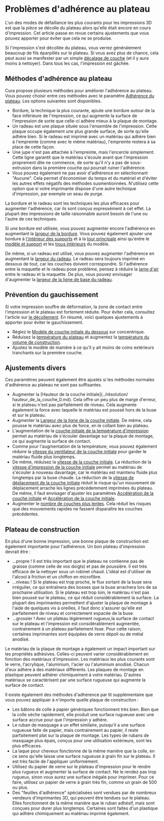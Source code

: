 Problèmes d'adhérence au plateau
====
L'un des modes de défaillance les plus courants pour les impressions 3D est que la pièce se décolle du plateau alors qu'elle était encore en cours d'impression. Cet article passe en revue certains ajustements que vous pouvez apporter pour éviter que cela ne se produise.

Si l'impression s'est décollée du plateau, vous verrez généralement beaucoup de fils éparpillés sur le plateau. Si vous avez plus de chance, cela peut aussi se manifester par un simple [décalage de couche](./layer_shift.md) (et il y aura moins à nettoyer). Dans tous les cas, l'impression est gâchée.

Méthodes d'adhérence au plateau
----
Cura propose plusieurs méthodes pour améliorer l'adhérence au plateau. Vous pouvez choisir entre ces méthodes avec le paramètre [Adhérence du plateau](../platform_adhesion/adhesion_type.md). Les options suivantes sont disponibles.
* Bordure, la technique la plus courante, ajoute une bordure autour de la face inférieure de l'impression, ce qui augmente la surface de l'impression de sorte que celle-ci adhère mieux à la plaque de montage.
* Un radeau est une plaque située sous l'ensemble de l'impression. Cette plaque occupe également une plus grande surface, de sorte qu'elle adhère bien. Si le radeau est imprimé avec un matériau qui adhère bien à l'empreinte (comme avec le même matériau), l'empreinte restera à sa place de cette façon.
* Une jupe n'est pas attachée à l'empreinte, mais l'encercle simplement. Cette ligne garantit que le matériau s'écoule avant que l'impression proprement dite ne commence, de sorte qu'il n'y a pas de sous-extrusion dans la première couche qui pourrait ruiner l'adhérence.
* Vous pouvez également ne pas avoir d'adhérence en sélectionnant "Aucune". Cela permet d'économiser du temps et du matériel et d'éviter les autres effets négatifs des méthodes susmentionnées. N'utilisez cette option que si votre imprimante dispose d'une autre technique d'impression, par exemple un seau de purge.

La bordure et le radeau sont les techniques les plus efficaces pour augmenter l'adhérence, car ils sont conçus expressément à cet effet. La plupart des impressions de taille raisonnable auront besoin de l'une ou l'autre de ces techniques.

Si une bordure est utilisée, vous pouvez augmenter encore l'adhérence en augmentant la [largeur de la bordure](../platform_adhesion/brim_width.md). Vous pouvez également ajouter une bordure à [l'intérieur des supports](../support/support_brim_enable.md) et à la [tour principale](../dual/prime_tower_brim_enable.md) ainsi qu'entre le [modèle et support](../platform_adhesion/brim_replaces_support.md) et les [trous intérieurs](../platform_adhesion/brim_outside_only.md) du modèle.

De même, si un radeau est utilisé, vous pouvez augmenter l'adhérence en augmentant la [largeur du radeau](../platform_adhesion/raft_margin.md). Le radeau sera toujours imprimé en dessous de tout, car les couches doivent correspondre. Si l'adhérence entre la maquette et le radeau pose problème, pensez à réduire la [lame d'air](../platform_adhesion/raft_airgap.md) entre le radeau et la maquette. De plus, vous pouvez envisager d'augmenter la [largeur de la ligne de base du radeau](../platform_adhesion/raft_base_line_width.md).

Prévention du gauchissement
----
Si votre impression souffre de déformation, la zone de contact entre l'impression et le plateau est fortement réduite. Pour éviter cela, consultez l'article sur [le décollement](./warping.md). En résumé, voici quelques ajustements à apporter pour éviter le gauchissement.
* Réglez le [Modèle de couche initiale du dessous](../resolution/layer_height_0.md) sur concentrique.
* Réduisez la [température du plateau](../matériau/matériau_lit_température.md) et augmentez la [température du volume de construction](../matériau/volume_de_construction_température.md).
* Ajustez le modèle de manière à ce qu'il y ait moins de coins extérieurs tranchants sur la première couche.

Ajustements divers
----
Ces paramètres peuvent également être ajustés si les méthodes normales d'adhérence au plateau ne sont pas suffisantes.
* Augmenter la [Hauteur de la couche initiale](../résolution/ hauteur_de_la_couche_0.md). Cela offre un peu plus de marge d'erreur, si le plateau n'est pas parfaitement de niveau. Cela augmente également la force avec laquelle le matériau est poussé hors de la buse et sur le plateau.
* Augmenter la [Largeur de la ligne de la couche initiale](../resolution/initial_layer_line_width_factor.md). De même, cela pousse le matériau avec plus de force, en le collant bien au plateau.
* L'augmentation de la [couche initiale de la température d'impression](../material/material_print_temperature_layer_0.md) permet au matériau de s'écouler davantage sur la plaque de montage, ce qui augmente la surface de contact.
* Comme pour l'augmentation de la température, vous pouvez également réduire la [vitesse du ventilateur de la couche initiale](../cooling/cool_fan_speed_0.md) pour garder le matériau fluide plus longtemps.
* De même, réduisez la [vitesse de la couche initiale](../speed/speed_print_layer_0.md). La réduction de la [vitesse d'impression de la couche initiale](../speed/speed_print_layer_0.md) permet au matériau de s'écouler à nouveau davantage, car le matériau est maintenu fluide plus longtemps par la buse chaude. La réduction de la [vitesse de déplacement de la couche initiale](../speed/speed_travel_layer_0.md) réduit le risque qu'un mouvement de déplacement arrache les lignes précédemment imprimées du plateau. De même, il faut envisager d'ajuster les paramètres [Accélération de la couche initiale](../speed/acceleration_layer_0.md) et [Accélération de la couche initiale](../speed/jerk_layer_0.md). 
* Augmenter le [nombre de couches plus lentes](../speed/speed_slowdown_layers.md). Cela réduit les risques que des mouvements rapides ne fassent disparaître les couches précédentes.

Plateau de construction
----
En plus d'une bonne impression, une bonne plaque de construction est également importante pour l'adhérence. Un bon plateau d'impression devrait être :
* ...propre ! Il est très important que le plateau ne contienne pas de graisse (comme celle de vos doigts) et pas de poussière. Il est très efficace de la nettoyer sous un robinet chaud. L'idéal est d'utiliser de l'alcool à friction et un chiffon en microfibre.
* ...niveau ! Si le plateau est trop proche, le flux sortant de la buse sera irrégulier, ce qui entraînera des bosses que la buse arrachera lors de sa prochaine utilisation. Si le plateau est trop loin, le matériau n'est pas bien poussé sur le plateau, ce qui réduit considérablement la surface. La plupart des imprimantes permettent d'ajuster la plaque de montage à l'aide de quelques vis à oreilles, il faut donc s'assurer qu'elle est parfaitement de niveau et correctement espacée de la buse.
* ...grossier ! Avec un plateau légèrement rugueux,la surface de contact sur le plateau et l'impression est considérablement augmentée, contrairement à un plateau parfaitement lisse. Pour cette raison, certaines imprimantes sont équipées de verre dépoli ou de métal anodisé.

Le matériau de la plaque de montage a également un impact important sur les propriétés adhésives. Celles-ci peuvent varier considérablement en fonction des matériaux d'impression. Les matériaux les plus courants sont le verre, l'acrylique, l'aluminium, l'acier ou l'aluminium anodisé. Chacun d'eux adhère à des matériaux différents. Les plaques de montage en plastique peuvent adhérer chimiquement à votre matériau. D'autres matériaux se caractérisent par une surface rugueuse qui augmente la surface de contact.

Il existe également des méthodes d'adhérence par lit supplémentaire que vous pouvez appliquer à n'importe quelle plaque de construction :
* Les bâtons de colle à papier génériques fonctionnent très bien. Bien que la colle sèche rapidement, elle produit une surface rugueuse avec une surface accrue pour que l'impression y adhère.
* Le ruban de masquage a un effet similaire, puisqu'il a une surface rugueuse faite de papier, mais contrairement au papier, il reste parfaitement plat sur la plaque de montage. Les types de rubans de masquage plus épais, conçus pour une utilisation extérieure, sont les plus efficaces.
* La laque pour cheveux fonctionne de la même manière que la colle, en ce sens qu'elle laisse une surface rugueuse à grain fin sur le plateau. Il est très facile de l'appliquer uniformément.
* Utilisez du papier de verre sur le plateau d'impression pour le rendre plus rugueux et augmenter la surface de contact. Ne le rendez pas trop rugueux, sinon vous aurez une surface inégale pour imprimer. Pour ce faire, utilisez un papier de verre à grain très fin, comme un grain de 500 ou plus.
* Des "feuilles d'adhérence" spécialisées sont vendues par de nombreux vendeurs d'imprimantes 3D, qui peuvent être tendues sur le plateau. Elles fonctionnent de la même manière que le ruban adhésif, mais sont conçues pour durer plus longtemps. Certaines sont faites d'un plastique qui adhère chimiquement au matériau imprimé également.
